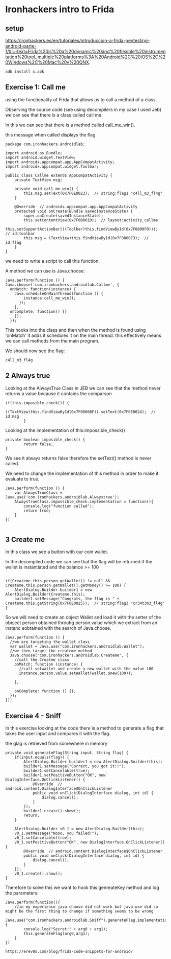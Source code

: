 # Ironhackers intro to Frida

## setup
https://ironhackers.es/en/tutoriales/introduccion-a-frida-pentesting-android-parte-1/#:~:text=Frida%20is%20a%20dynamic%20and%20flexible%20instrumentation%20tool.,multiple%20platforms%3A%20Android%2C%20iOS%2C%20Windows%2C%20Mac%20y%20QNX.
~~~
adb install x.apk
~~~

## Exercise 1: Call me
using the functionality of Frida that allows us to call a method of a class.

Observing the source code (see using decompilers in my case I used Jeb) we can see that there is a class called call me.

In this we can see that there is a method called call_me_win().

this message when called displays the flag

~~~
package com.ironhackers.androidlab;

import android.os.Bundle;
import android.widget.TextView;
import androidx.appcompat.app.AppCompatActivity;
import androidx.appcompat.widget.Toolbar;

public class Callme extends AppCompatActivity {
    private TextView msg;

    private void call_me_win() {
        this.msg.setText(0x7F0E0023);  // string:flag1 "c4ll_m3_fl4g"
    }

    @Override  // androidx.appcompat.app.AppCompatActivity
    protected void onCreate(Bundle savedInstanceState) {
        super.onCreate(savedInstanceState);
        this.setContentView(0x7F0B001D);  // layout:activity_callme
        this.setSupportActionBar(((Toolbar)this.findViewById(0x7F0800F0)));  // id:toolbar
        this.msg = (TextView)this.findViewById(0x7F080073);  // id:flag
    }
}
~~~

we need to write a script to call this function.

A method we can use is Java.choose:

~~~
Java.perform(function () {
Java.choose('com.ironhackers.androidlab.Callme', {
  onMatch: function(instance) {
    Java.scheduleOnMainThread(function () { 
        instance.call_me_win();
      });
    },
  onComplete: function() {}
    });
  });
~~~

This hooks into the class and then when the method is found using 'onMatch' it adds it schedules it on the main thread. this effectively means we can call methods from the main program.

We should now see the flag:

~~~
c4ll_m3_fl4g
~~~

## 2 Always true

Looking at the AlwaysTrue Class in JEB we can see that the method never returns a value because it contains the comparson

~~~
if(this.imposible_check()) {
            ((TextView)this.findViewById(0x7F08008F)).setText(0x7F0E0024);  // id:msg
        }
~~~
Looking at the implementation of this.impossible_check()

~~~
private boolean imposible_check() {
        return false;
}
~~~

We see it always returns false therefore the setText() method is never called.

We need to change the implementation of this method in order to make it evaluate to true.

~~~
Java.perform(function () {
    var AlwaysTrueClass = Java.use('com.ironhackers.androidlab.Alwaystrue');
    AlwaysTrueClass.impossible_check.implementation = function(){
        console.log("function called");
        return true;
    }
})


~~~

## 3 Create me 

In this class we see a button with our coin wallet.

In the decompiled code we can see that the flag will be returned if the wallet is instantiated and the balance >= 100

~~~

if(Createme.this.person.getWallet() != null && Createme.this.person.getWallet().getMoney() >= 100) {
    AlertDialog.Builder builder1 = new AlertDialog.Builder(Createme.this);
    builder1.setMessage("Congrats, the flag is " + Createme.this.getString(0x7F0E0025));  // string:flag3 "cr34t3m3_fl4g"
}
~~~

So we will need to create an object Wallet and load it with the setter of the obeject person obtained throuhg person.value which we extract from an instanc eobtained with the search of Java.choose.

~~~
Java.perform(function () {
  //we are targeting the wallet class
  var wallet = Java.use("com.ironhackers.androidlab.Wallet");
  //we then target the createme method
  Java.choose("com.ironhackers.androidlab.Createme", {
    //call the Creatme class
    onMatch: function (instance) {
      //call setwallet and create a new wallet with the value 100
      instance.person.value.setWallet(wallet.$new(100));

    },
    
    onComplete: function () {},
  });
});
~~~


## Exercise 4 - Sniff 

In this exercise looking at the code there is a method to generate a flag that takes the user input and compares it with the flag.

the glag is retrieved from somewhere in memory

~~~
private void generateFlag(String input, String flag) {
    if(input.equals(flag)) {
        AlertDialog.Builder builder1 = new AlertDialog.Builder(this);
        builder1.setMessage("Correct, you got it!!");
        builder1.setCancelable(true);
        builder1.setPositiveButton("OK", new DialogInterface.OnClickListener() {
            @Override  // android.content.DialogInterface$OnClickListener
            public void onClick(DialogInterface dialog, int id) {
                dialog.cancel();
            }
        });
        builder1.create().show();
        return;
    }

    AlertDialog.Builder v0_1 = new AlertDialog.Builder(this);
    v0_1.setMessage("Nooo, you failed!");
    v0_1.setCancelable(true);
    v0_1.setPositiveButton("OK", new DialogInterface.OnClickListener() {
        @Override  // android.content.DialogInterface$OnClickListener
        public void onClick(DialogInterface dialog, int id) {
            dialog.cancel();
        }
    });
    v0_1.create().show();
}
~~~

Therefore to solve this we want to hook this genreateKey method and log the parameters:

~~~
Java.perform(function(){
    //in my experience java.choose did not work but java.use did so might be the first thing to change if something seems to be wrong
	Java.use("com.ironhackers.androidlab.Sniff").generateFlag.implementation=function(arg0,arg1){
        console.log("Secret:" + arg0 + arg1);
        this.generateFlag(arg0,arg1);
    }
})
~~~


~~~
https://erev0s.com/blog/frida-code-snippets-for-android/
~~~